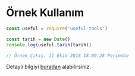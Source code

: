 # Örnek Kullanım

```js
const useful = require('useful-tools')

const tarih = new Date()
console.log(useful.tarih(tarih))

// Örnek Çıkış: 11 Ekim 2018 18:09:28 Perşembe
```

Detaylı bilgiyi [buradan](https://acarsy.js.org/useful-tools) alabilirsiniz.